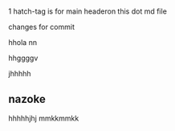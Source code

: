 # 
1 hatch-tag is for main headeron this dot md file


changes for commit

hhola
nn

hhggggv

jhhhhh

## nazoke
hhhhhjhj
mmkkmmkk